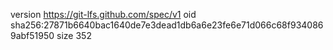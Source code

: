 version https://git-lfs.github.com/spec/v1
oid sha256:27871b6640bac1640de7e3dead1db6a6e23fe6e71d066c68f9340869abf51950
size 352
